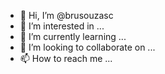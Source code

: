 - 👋 Hi, I’m @brusouzasc
- 👀 I’m interested in ...
- 🌱 I’m currently learning ...
- 💞️ I’m looking to collaborate on ...
- 📫 How to reach me ...

<!---
brusouzasc/brusouzasc is a ✨ special ✨ repository because its `README.md` (this file) appears on your GitHub profile.
You can click the Preview link to take a look at your changes.
--->
